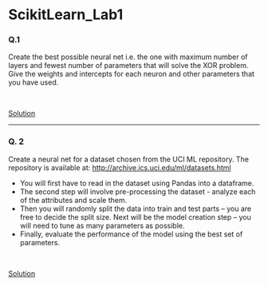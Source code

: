 # ScikitLearn_Lab1

### Q.1

Create the best possible neural net i.e. the one with maximum number of layers and fewest number of parameters that will solve the XOR problem. Give the weights and intercepts for each neuron and other parameters that you have used.

<br>

<a href = "https://github.com/patilankita79/ScikitLearn_Lab1/blob/master/Question%201/SciKitLearnLab_1.ipynb">Solution</a>

<hr>

### Q. 2

Create a neural net for a dataset chosen from the UCI ML repository. The repository is available at: http://archive.ics.uci.edu/ml/datasets.html
- You will first have to read in the dataset using Pandas into a dataframe.
- The second step will involve pre-processing the dataset - analyze each of the attributes and scale them. 
- Then you will randomly split the data into train and test parts – you are free to decide the split size. Next will be the model creation step – you will need to tune as many parameters as possible. 
- Finally, evaluate the performance of the model using the best set of parameters.

<br>

<a href = "https://github.com/patilankita79/ScikitLearn_Lab1/blob/master/Question%202/SciKitLearnLab_2.ipynb">Solution</a>
